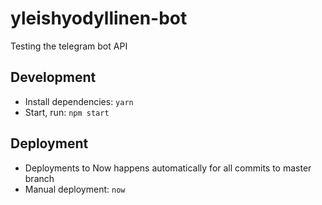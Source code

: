 # yleishyodyllinen-bot

Testing the telegram bot API

## Development

- Install dependencies: `yarn`
- Start, run: `npm start`

## Deployment

- Deployments to Now happens automatically for all commits to master branch
- Manual deployment: `now`
